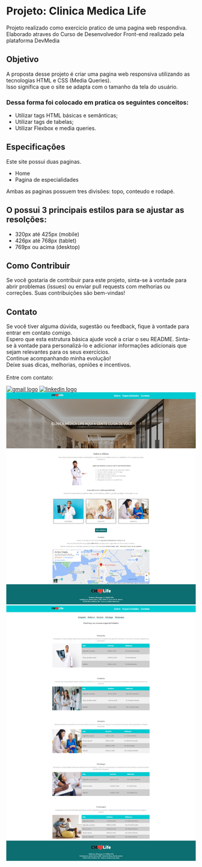<h1>Projeto: Clinica Medica Life</h1>
<p>Projeto realizado como exercicio pratico de uma pagina web respondiva.<br>
Elaborado atraves do Curso de Desenvolvedor Front-end realizado pela plataforma DevMedia</p>

<h2>Objetivo</h2>
<p>A proposta desse projeto é criar uma pagina web responsiva utilizando as tecnologias HTML e CSS (Media Queries).<br>
Isso significa que o site se adapta com o tamanho da tela do usuário.</p>

<h3> Dessa forma foi colocado em pratica os seguintes conceitos:</h3>
<ul>
    <li>Utilizar tags HTML básicas e semânticas;</li>
    <li>Utilizar tags de tabelas;</li>
    <li>Utilizar Flexbox e media queries.</li>
</ul>

<h2>Especificações</h2>
<p>Este site possui duas paginas.
<ul>
    <li>Home</li>
    <li>Pagina de especialidades</li>
</ul>

<p>Ambas as paginas possuem tres divisões: topo, conteudo e rodapé.</p>

<h2>O possui 3 principais estilos para se ajustar as resolções:</h2>
<ul>
    <li>320px até 425px (mobile)</li>
    <li>426px até 768px (tablet)</li>
    <li>769px ou acima (desktop)</li>
</ul>

<h2>Como Contribuir</h2>
<p>Se você gostaria de contribuir para este projeto, sinta-se à vontade para abrir problemas (issues) ou enviar pull requests com melhorias ou correções. Suas contribuições são bem-vindas!</p>


<h2>Contato</h2>
<p>Se você tiver alguma dúvida, sugestão ou feedback, fique à vontade para entrar em contato comigo. 
<br>
Espero que esta estrutura básica ajude você a criar o seu README. Sinta-se à vontade para personalizá-lo e adicionar informações adicionais que sejam relevantes para os seus exercícios.<br>
Continue acompanhando minha evolução!<br>
Deixe suas dicas, melhorias, opniões e incentivos.<br>
<br>
Entre com contato:<br></p>
<a href="mailto:adrianomatilde@gmail.com" target="blank"><img src="https://img.shields.io/static/v1?message=Gmail&logo=gmail&label=&color=D14836&logoColor=white&labelColor=&style=for-the-badge" height="35" alt="gmail logo"></a>
<a href="https://www.linkedin.com/in/adrianomsj/" target="blank">
  <img src="https://img.shields.io/static/v1?message=LinkedIn&logo=linkedin&label=&color=0077B5&logoColor=white&labelColor=&style=for-the-badge" height="35" alt="linkedin logo"/>
</a>

<img src="Landing Page/Home-CMLife.png"/>
<img src="Landing Page/Especialidades-CMLife.png"/>
